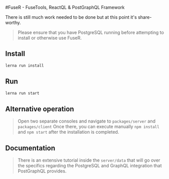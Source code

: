 #FuseR - FuseTools, ReactQL & PostGraphQL Framework

There is still much work needed to be done but at this point it's share-worthy.

>Please ensure that you have PostgreSQL running before attempting to install or otherwise use FuseR.

## Install
```bash
lerna run install

```

## Run
```bash
lerna run start
```

## Alternative operation

>Open two separate consoles and navigate to `packages/server` and `packages/client`
>Once there, you can execute manually `npm install` and `npm start` after the installation is completed.

## Documentation

>There is an extensive tutorial inside the `server/data` that will go over the specifics regarding the PostgreSQL
>and GraphQL integration that PostGraphQL provides.